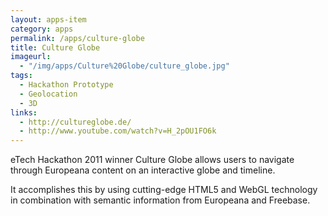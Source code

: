 ```yaml
---
layout: apps-item
category: apps
permalink: /apps/culture-globe
title: Culture Globe
imageurl:
  - "/img/apps/Culture%20Globe/culture_globe.jpg"
tags:
  - Hackathon Prototype
  - Geolocation
  - 3D
links:
  - http://cultureglobe.de/
  - http://www.youtube.com/watch?v=H_2pOU1FO6k
---
```


eTech Hackathon 2011 winner Culture Globe allows users to navigate through Europeana content on an interactive globe and timeline.

It accomplishes this by using cutting-edge HTML5 and WebGL technology in combination with semantic information from Europeana and Freebase.


